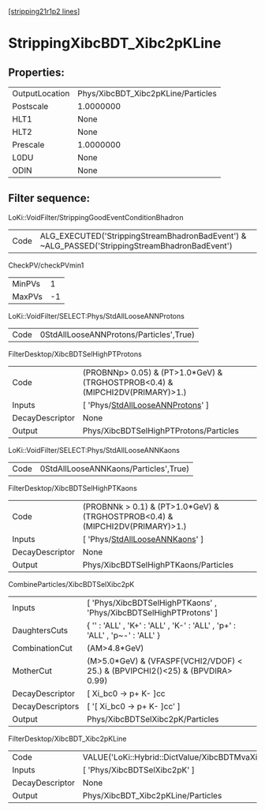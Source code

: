 [[stripping21r1p2 lines]](./stripping21r1p2-index)

# StrippingXibcBDT_Xibc2pKLine

## Properties:

|                |                                    |
|----------------|------------------------------------|
| OutputLocation | Phys/XibcBDT_Xibc2pKLine/Particles |
| Postscale      | 1.0000000                          |
| HLT1           | None                               |
| HLT2           | None                               |
| Prescale       | 1.0000000                          |
| L0DU           | None                               |
| ODIN           | None                               |

## Filter sequence:

LoKi::VoidFilter/StrippingGoodEventConditionBhadron

|      |                                                                                                |
|------|------------------------------------------------------------------------------------------------|
| Code | ALG_EXECUTED('StrippingStreamBhadronBadEvent') & ~ALG_PASSED('StrippingStreamBhadronBadEvent') |

CheckPV/checkPVmin1

|        |     |
|--------|-----|
| MinPVs | 1   |
| MaxPVs | -1  |

LoKi::VoidFilter/SELECT:Phys/StdAllLooseANNProtons

|      |                                         |
|------|-----------------------------------------|
| Code | 0StdAllLooseANNProtons/Particles',True) |

FilterDesktop/XibcBDTSelHighPTProtons

|                 |                                                                                               |
|-----------------|-----------------------------------------------------------------------------------------------|
| Code            | (PROBNNp\> 0.05) & (PT\>1.0\*GeV) & (TRGHOSTPROB\<0.4) & (MIPCHI2DV(PRIMARY)\>1.)             |
| Inputs          | [ 'Phys/[StdAllLooseANNProtons](./stripping21r1p2-commonparticles-stdalllooseannprotons)' ] |
| DecayDescriptor | None                                                                                          |
| Output          | Phys/XibcBDTSelHighPTProtons/Particles                                                        |

LoKi::VoidFilter/SELECT:Phys/StdAllLooseANNKaons

|      |                                       |
|------|---------------------------------------|
| Code | 0StdAllLooseANNKaons/Particles',True) |

FilterDesktop/XibcBDTSelHighPTKaons

|                 |                                                                                           |
|-----------------|-------------------------------------------------------------------------------------------|
| Code            | (PROBNNk \> 0.1) & (PT\>1.0\*GeV) & (TRGHOSTPROB\<0.4) & (MIPCHI2DV(PRIMARY)\>1.)         |
| Inputs          | [ 'Phys/[StdAllLooseANNKaons](./stripping21r1p2-commonparticles-stdalllooseannkaons)' ] |
| DecayDescriptor | None                                                                                      |
| Output          | Phys/XibcBDTSelHighPTKaons/Particles                                                      |

CombineParticles/XibcBDTSelXibc2pK

|                  |                                                                                    |
|------------------|------------------------------------------------------------------------------------|
| Inputs           | [ 'Phys/XibcBDTSelHighPTKaons' , 'Phys/XibcBDTSelHighPTProtons' ]                |
| DaughtersCuts    | { '' : 'ALL' , 'K+' : 'ALL' , 'K-' : 'ALL' , 'p+' : 'ALL' , 'p~-' : 'ALL' }        |
| CombinationCut   | (AM\>4.8\*GeV)                                                                     |
| MotherCut        | (M\>5.0\*GeV) & (VFASPF(VCHI2/VDOF) \< 25.) & (BPVIPCHI2()\<25) & (BPVDIRA\> 0.99) |
| DecayDescriptor  | [ Xi_bc0 -\> p+ K- ]cc                                                           |
| DecayDescriptors | [ '[ Xi_bc0 -\> p+ K- ]cc' ]                                                   |
| Output           | Phys/XibcBDTSelXibc2pK/Particles                                                   |

FilterDesktop/XibcBDT_Xibc2pKLine

|                 |                                                        |
|-----------------|--------------------------------------------------------|
| Code            | VALUE('LoKi::Hybrid::DictValue/XibcBDTMvaXibc2pK')\>0. |
| Inputs          | [ 'Phys/XibcBDTSelXibc2pK' ]                         |
| DecayDescriptor | None                                                   |
| Output          | Phys/XibcBDT_Xibc2pKLine/Particles                     |
